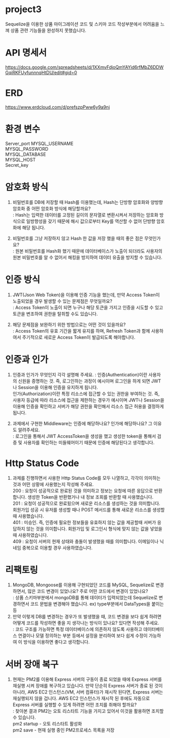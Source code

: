# project3
Sequelize을 이용한 상품 마이그레이션 코드 및 스키마 코드 작성부분에서 어려움을 느껴 상품 관련 기능들을 완성하지 못했습니다.  


# API 명세서
https://docs.google.com/spreadsheets/d/1XXmvFdjoQmYAYid6rfMbZ6DDWGqiRKFUyfunnnqHtDU/edit#gid=0

# ERD
https://www.erdcloud.com/d/prefszpPww6y9a9nj

# 환경 변수
Server_port
MYSQL_USERNAME  
MYSQL_PASSWORD  
MYSQL_DATABASE  
MYSQL_HOST  
Secret_key

# 암호화 방식
1. 비밀번호를 DB에 저장할 때 Hash를 이용했는데, Hash는 단방향 암호화와 양방향 암호화 중 어떤 암호화 방식에 해당할까요?  
: Hash는 입력한 데이터를 고정된 길이의 문자열로 변환시켜서 저장하는 암호화 방식으로 일방향성을 갖기 때문에 해시 값으로부터 Key를 역산할 수 없어  단방향 암호화에 해당 됩니다.

2. 비밀번호를 그냥 저장하지 않고 Hash 한 값을 저장 했을 때의 좋은 점은 무엇인가요?  
: 원본 비밀번호를 Hash화 했기 때문에 데이터베이스가 노출이 되더라도 사용자의 원본 비밀번호를 알 수 없어서 해킹을 방지하여 데이터 유출을 방지할 수 있습니다.

# 인증 방식
1. JWT(Json Web Token)을 이용해 인증 기능을 했는데, 만약 Access Token이 노출되었을 경우 발생할 수 있는 문제점은 무엇일까요?  
: Access Token이 노출이 되면 누구나 해당 토큰을 가지고 인증을 시도할 수 있고 토큰을 변조하여 권한을 탈취할 수도 있습니다.

2. 해당 문제점을 보완하기 위한 방법으로는 어떤 것이 있을까요?  
: Access Token의 유효 기간을 짧게 유지를 하며, Refresh Token과 함께 사용하여서 주기적으로 새로운 Access Token이 발급되도록 해야합니다.

# 인증과 인가  
1. 인증과 인가가 무엇인지 각각 설명해 주세요.
: 인증(Authentication)이란 사용자의 신원을 증명하는 것. 즉, 로그인하는 과정이 예시이며 로그인을 하게 되면 JWT나 Session을 이용해 인증을 유지하게 됩니다.  
인가(Authorization)이란 특정 리소스에 접근할 수 있는 권한을 부여하는 것. 즉, 사용자 등급에 따라 리소스에 접근을 제한하는 경우가 예시이며 JWT나 Session을 이용해 인증을 확인하고 서버가 해당 권한을 확인해서 리소스 접근 허용을 결정하게 됩니다.

2. 과제에서 구현한 Middleware는 인증에 해당하나요? 인가에 해당하나요? 그 이유도 알려주세요.  
: 로그인을 통해서 JWT AccessToken을 생성을 했고 생성한 token을 통해서 검증 및 사용자를 확인하는 미들웨어이기 때문에 인증에 해당된다고 생각합니다.

# Http Status Code
1. 과제를 진행하면서 사용한 Http Status Code를 모두 나열하고, 각각이 의미하는 것과 어떤 상황에 사용했는지 작성해 주세요.  
200 : 요청이 성공적으로 완료된 것을 의미하고 정보는 요청에 따른 응답으로 반환합니다. 생성한 Token을 반환했거나 내 정보 조회를 반환할 때 사용했습니다.  
201 : 요청이 성공적으로 완료됬으며 새로운 리소스를 생성하는 것을 의미합니다. 회원가입 성공 시 유저를 생성할 때나 POST 메서드를 통해 새로운 리소스를 생성할 때 사용했습니다.    
401 : 미승인. 즉, 인증에 필요한 정보들을 유효하지 않는 값을 제공할때 서버가 응답하지 않는 것을 의미합니다. 회원가입 및 로그인시 형식에 맞지 않는 값을 넣었을 때 사용하였습니다.  
409 : 요청이 서버의 현재 상태와 충돌이 발생했을 때를 의미합니다. 이메일이나 닉네임 중복으로 이용할 경우 사용하였습니다.

# 리팩토링
1. MongoDB, Mongoose를 이용해 구현되었던 코드를 MySQL, Sequelize로 변경하면서, 많은 코드 변경이 있었나요? 주로 어떤 코드에서 변경이 있었나요?  
: 상품 스키마부분에서 mongoDB를 통해 데이터가 입력되었는데 Sequelize로 변경하면서 코드 문법을 변경해야 했습니다. ex) type부분에서 DataTypes을 붙이는 등
2. 만약 이렇게 DB를 변경하는 경우가 또 발생했을 때, 코드 변경을 보다 쉽게 하려면 어떻게 코드를 작성하면 좋을 지 생각나는 방식이 있나요? 있다면 작성해 주세요.  
: 코드 구조를 가능하면 특정 데이터베이스에 의존하지 않도록 사용하고 데이터베이스 연결이나 모델 정의하는 부분 등에서 설정을 분리하여 보다 쉽게 수정이 가능하여 이 방식을 이용하면 좋다고 생각합니다.

# 서버 장애 복구
1. 현재는 PM2를 이용해 Express 서버의 구동이 종료 되었을 때에 Express 서버를 재실행 시켜 장애를 복구하고 있습니다. 만약 단순히 Express 서버가 종료 된 것이 아니라, AWS EC2 인스턴스(VM, 서버 컴퓨터)가 재시작 된다면, Express 서버는 재실행되지 않을 겁니다. AWS EC2 인스턴스가 재시작 된 후에도 자동으로 Express 서버를 실행할 수 있게 하려면 어떤 조치를 취해야 할까요?  
: 찾아본 결과 PM2는 오토 리스타트 기능을 가지고 있어서 이것을 활용하면 조치할 수 있습니다.  
 pm2 startup - 오토 리스타트 활성화  
  pm2 save - 현재 실행 중인 PM2프로세스 목록을 저장 

